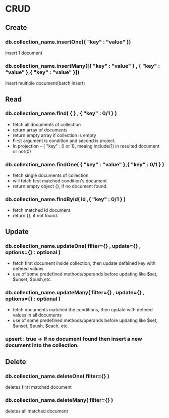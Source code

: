 # CRUD


## Create
### db.collection_name.insertOne({ "key" : "value" })
insert 1 document
### db.collection_name.insertMany([{ "key" : "value" } , { "key" : "value" },{ "key" : "value" }])
insert multiple document(batch insert)

## Read
### db.collection_name.find( { } , { "key" : 0/1 } ) 
- fetch all documents of collection
- return array of documents
- return empty array if collection is empty
- First argument is condition and second is project.
- In projection - { "key" : 0 or 1}, meaing include(1) in resulted document or not(0)
### db.collection_name.findOne( { "key" : "value" },{ "key" : 0/1 } ) 
- fetch single documents of collection
- will fetch first matched condition's document
- return empty object {}, if no document found.
### db.collection_name.findById( Id ,{ "key" : 0/1 } ) 
- fetch matched Id document.
- return {}, if not found.

## Update
### db.collection_name.updateOne( filter={} , update={} , options={} : optional )
- fetch first document inside collection, then update defained key with defined values
- use of some predefined methods/operands before updating like $set, $unset, $push,etc.

### db.collection_name.updateMany( filter={} , update={} , options={} : optional )
- fetch documents matched the conditions, then update with defined values in all documents
- use of some predefined methods/operands before updating like $set, $unset, $push, $each, etc.

### upsert : true -> If no document found then insert a new document into the collection.

## Delete
### db.collection_name.deleteOne( filter={} )
deletes first matched document
### db.collection_name.deleteMany( filter={} )
deletes all matched document

